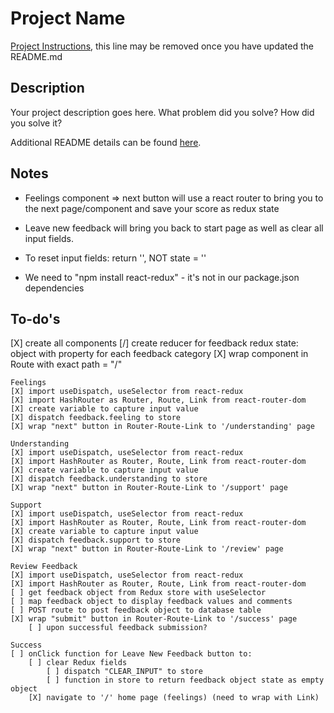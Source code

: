 # Project Name

[Project Instructions](./INSTRUCTIONS.md), this line may be removed once you have updated the README.md

## Description

Your project description goes here. What problem did you solve? How did you solve it?

Additional README details can be found [here](https://github.com/PrimeAcademy/readme-template/blob/master/README.md).

## Notes
- Feelings component => next button will use a react router to bring you to the next page/component and save your score as redux state

- Leave new feedback will bring you back to start page as well as clear all input fields.
- To reset input fields: return '', NOT state = ''
- We need to "npm install react-redux" - it's not in our package.json dependencies

## To-do's

[X] create all components
[/] create reducer for feedback redux state: object with property for each feedback category
[X] wrap <Feelings /> component in Route with exact path = "/"

    Feelings
    [X] import useDispatch, useSelector from react-redux
    [X] import HashRouter as Router, Route, Link from react-router-dom
    [X] create variable to capture input value
    [X] dispatch feedback.feeling to store
    [X] wrap "next" button in Router-Route-Link to '/understanding' page

    Understanding
    [X] import useDispatch, useSelector from react-redux
    [X] import HashRouter as Router, Route, Link from react-router-dom
    [X] create variable to capture input value
    [X] dispatch feedback.understanding to store
    [X] wrap "next" button in Router-Route-Link to '/support' page

    Support
    [X] import useDispatch, useSelector from react-redux
    [X] import HashRouter as Router, Route, Link from react-router-dom
    [X] create variable to capture input value
    [X] dispatch feedback.support to store
    [X] wrap "next" button in Router-Route-Link to '/review' page

    Review Feedback
    [X] import useDispatch, useSelector from react-redux
    [X] import HashRouter as Router, Route, Link from react-router-dom
    [ ] get feedback object from Redux store with useSelector
    [ ] map feedback object to display feedback values and comments
    [ ] POST route to post feedback object to database table
    [X] wrap "submit" button in Router-Route-Link to '/success' page 
        [ ] upon successful feedback submission?

    Success
    [ ] onClick function for Leave New Feedback button to:
        [ ] clear Redux fields 
            [ ] dispatch "CLEAR_INPUT" to store
            [ ] function in store to return feedback object state as empty object
        [X] navigate to '/' home page (feelings) (need to wrap with Link)